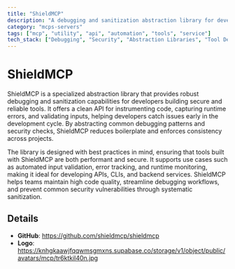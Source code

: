 ```yaml
---
title: "ShieldMCP"
description: "A debugging and sanitization abstraction library for developing tools, built on best practices."
category: "mcps-servers"
tags: ["mcp", "utility", "api", "automation", "tools", "service"]
tech_stack: ["Debugging", "Security", "Abstraction Libraries", "Tool Development"]
---
```


# ShieldMCP

ShieldMCP is a specialized abstraction library that provides robust debugging and sanitization capabilities for developers building secure and reliable tools. It offers a clean API for instrumenting code, capturing runtime errors, and validating inputs, helping developers catch issues early in the development cycle. By abstracting common debugging patterns and security checks, ShieldMCP reduces boilerplate and enforces consistency across projects.

The library is designed with best practices in mind, ensuring that tools built with ShieldMCP are both performant and secure. It supports use cases such as automated input validation, error tracking, and runtime monitoring, making it ideal for developing APIs, CLIs, and backend services. ShieldMCP helps teams maintain high code quality, streamline debugging workflows, and prevent common security vulnerabilities through systematic sanitization.

## Details

- **GitHub**: https://github.com/shieldmcp/shieldmcp
- **Logo**: https://knhgkaawjfqqwmsgmxns.supabase.co/storage/v1/object/public/avatars/mcp/tr6ktkil40n.jpg
